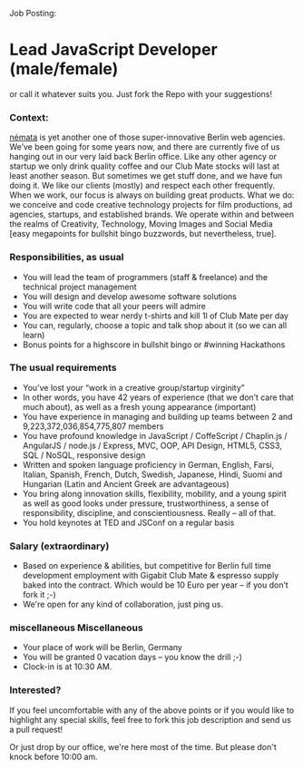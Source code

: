 Job Posting:
# Lead JavaScript Developer (male/female)
or call it whatever suits you. Just fork the Repo with your suggestions!

### Context:
[némata](http://nemata.com) is yet another one of those super-innovative Berlin web agencies. We’ve been going for some years now, and there are currently five of us hanging out in our very laid back Berlin office. Like any other agency or startup we only drink quality coffee and our Club Mate stocks will last at least another season. But sometimes we get stuff done, and we have fun doing it. We like our clients (mostly) and respect each other frequently. When we work, our focus is always on building great products.
What we do: we conceive and code creative technology projects for film productions, ad agencies, startups, and established brands. We operate within and between the realms of Creativity, Technology, Moving Images and Social Media [easy megapoints for bullshit bingo buzzwords, but nevertheless, true].


### Responsibilities, as usual
 * You will lead the team of programmers (staff & freelance) and the technical project management
 * You will design and develop awesome software solutions
 * You will write code that all your peers will admire
 * You are expected to wear nerdy t-shirts and kill 1l of Club Mate per day
 * You can, regularly, choose a topic and talk shop about it (so we can all learn)
 * Bonus points for a highscore in bullshit bingo or #winning Hackathons

### The usual requirements
 * You’ve lost your “work in a creative group/startup virginity”
 * In other words, you have 42 years of experience (that we don’t care that much about), as well as a fresh young appearance (important)
 * You have experience in managing and building up teams between 2 and 9,223,372,036,854,775,807 members
 * You have profound knowledge in JavaScript / CoffeScript / Chaplin.js / AngularJS / node.js / Express,  MVC, OOP, API Design, HTML5, CSS3, SQL / NoSQL, responsive design
 * Written and spoken language proficiency in German, English, Farsi, Italian, Spanish, French, Dutch, Swedish, Japanese, Hindi, Suomi and Hungarian (Latin and Ancient Greek are advantageous)
 * You bring along innovation skills, flexibility, mobility, and a young spirit as well as good looks under pressure, trustworthiness, a sense of responsibility, discipline, and conscientiousness. Really – all of that.
 * You hold keynotes at TED and JSConf on a regular basis

### Salary (extraordinary)
 * Based on experience & abilities, but competitive for Berlin full time development employment with Gigabit Club Mate & espresso supply baked into the contract. Which would be 10 Euro per year – if you don’t fork it ;-)
 * We're open for any kind of collaboration, just ping us.


### miscellaneous Miscellaneous
 * Your place of work will be Berlin, Germany
 * You will be granted 0 vacation days – you know the drill ;-)
 * Clock-in is at 10:30 AM. 

### Interested?
If you feel uncomfortable with any of the above points or if you would like to highlight any special skills, feel free to fork this job description and send us a pull request!

Or just drop by our office, we're here most of the time. But please don't knock before 10:00 am.

